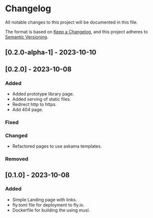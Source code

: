 # Changelog

All notable changes to this project will be documented in this file.

The format is based on [Keep a Changelog](https://keepachangelog.com/en/1.0.0/),
and this project adheres to [Semantic Versioning](https://semver.org/spec/v2.0.0.html).

## [0.2.0-alpha-1] - 2023-10-10

## [0.2.0] - 2023-10-08

### Added

- Added prototype library page.
- Added serving of static files.
- Redirect http to https.
- Add 404 page.

### Fixed

### Changed

- Refactored pages to use askama templates.

### Removed

## [0.1.0] - 2023-10-08

### Added

- Simple Landing page with links.
- fly.toml file for deployment to fly.io.
- Dockerfile for building the using musl.

